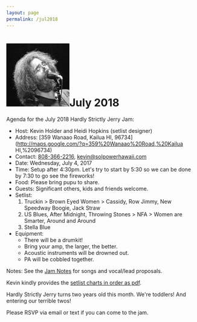 ```yaml
---
layout: page
permalink: /jul2018
---
```

<h1><img class="ui avatar image" src="/images/jerryavatar.jpg">July 2018</h1>

Agenda for the July 2018 Hardly Strictly Jerry Jam:

  * Host: Kevin Holder and Heidi Hopkins (setlist designer)
  * Address: [359 Wanaao Road, Kailua HI, 96734](http://maps.google.com/?q=359%20Wanaao%20Road,%20Kailua HI,%2096734)
  * Contact: [808-366-2216](tel:808-366-2216), [kevin@solpowerhawaii.com](mailto:kevin@solpowerhawaii.com)
  * Date: Wednesday, July 4, 2017
  * Time: Setup after 4:30pm. Let's try to start by 5:30 so we can be done by 7:30 to go see the fireworks!
  * Food: Please bring pupu to share. 
  * Guests: Significant others, kids and friends welcome. 
  * Setlist: 
     1. Truckin > Brown Eyed Women > Cassidy, Row Jimmy, New Speedway Boogie, Jack Straw
     2. US Blues, After Midnight, Throwing Stones > NFA > Women are Smarter, Around and Around
     3. Stella Blue 
  * Equipment: 
    * There will be a drumkit! 
    * Bring your amp, the larger, the better.
    * Acoustic instruments will be drowned out.
    * PA will be cobbled together.

Notes: See the [Jam Notes](http://bit.ly/2LSBr4f) for songs and vocal/lead proposals. 

Kevin kindly provides the [setlist charts in order as pdf](/resources/2018-07-04-setlist.pdf).

Hardly Strictly Jerry turns two years old this month.  We're toddlers!  And entering our terrible twos!

Please RSVP via email or text if you can come to the jam.
